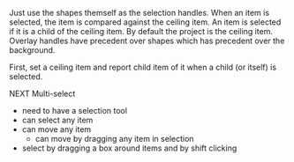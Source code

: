 

Just use the shapes themself as the selection handles. When an item is selected,
the item is compared against the ceiling item. An item is selected if it is a
child of the ceiling item. By default the project is the ceiling item.
Overlay handles have precedent over shapes which has precedent over the background.

First, set a ceiling item and report child item of it when a child (or itself) is
selected.

NEXT
Multi-select
* need to have a selection tool
* can select any item
* can move any item
  * can move by dragging any item in selection
* select by dragging a box around items and by shift clicking
